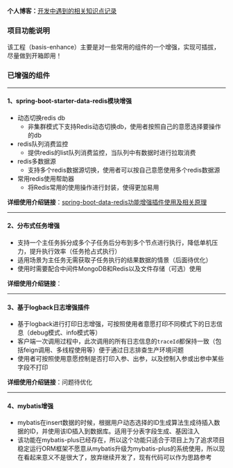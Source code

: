 **个人博客：**[开发中遇到的相关知识点记录](https://blog.csdn.net/Hellowenpan?spm=1000.2115.3001.5343)


### 项目功能说明
该工程（basis-enhance）主要是对一些常用的组件的一个增强，实现可插拔，尽量做到开箱即用！

### 已增强的组件

***

#### 1、spring-boot-starter-data-redis模块增强

- 动态切换redis db
  - 非集群模式下支持Redis动态切换db，使用者按照自己的意愿选择要操作的db
- redis队列消费监控
  - 提供redis的list队列消费监控，当队列中有数据时进行拉取消费
- redis多数据源
  - 支持多个redis数据源切换，使用者可以按自己意愿使用多个redis数据源
- 常用redis使用帮助器
  - 将Redis常用的使用操作进行封装，使得更加易用

**详细使用介绍链接**：[spring-boot-data-redis功能增强插件使用及相关原理](./enhance-boot-data-redis/README.md)



***

#### 2、分布式任务增强

- 支持一个主任务拆分成多个子任务后分布到多个节点进行执行，降低单机压力，提升执行效率（任务抢占式执行）
- 适用场景为主任务无需获取子任务执行的结果数据的情景（后面待优化）
- 使用时需要配合中间件MongoDB和Redis以及文件存储（可选）使用

**详细使用介绍链接**：



***

#### 3、基于logback日志增强插件

- 基于logback进行打印日志增强，可按照使用者意愿打印不同模式下的日志信息（debug模式、info模式等）
- 客户端一次调用过程中，此次调用的所有日志信息的`traceId`都保持一致（包括feign调用、多线程使用等）便于通过日志排查生产环境问题
- 使用者可按照使用意愿控制是否打印入参、出参，以及控制入参或出参中某些字段不打印

**详细使用介绍链接**：问题待优化



***

#### 4、mybatis增强

- mybatis在insert数据的时候，根据用户动态选择的ID生成算法生成待插入数据的ID，并使用该ID插入到数据库。适用于分表字段生成、基因注入
- 该功能在mybatis-plus已经存在，所以这个功能只适合于项目上为了追求项目稳定运行ORM框架不愿意从mybatis升级为mybatis-plus的系统使用，所以现在看起来意义不是很大了，放弃继续开发了，现有代码可以作为思路参考